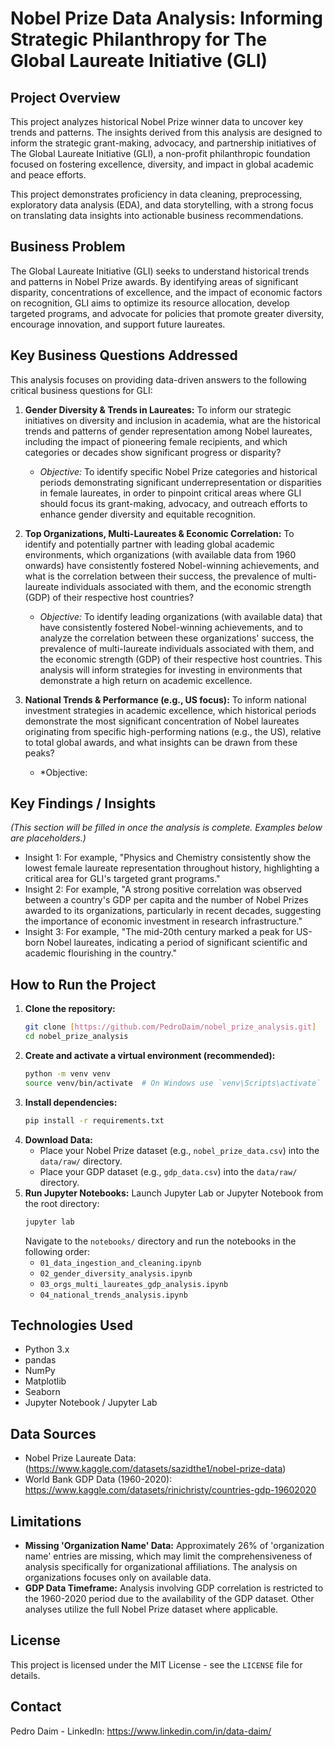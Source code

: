 # Nobel Prize Data Analysis: Informing Strategic Philanthropy for The Global Laureate Initiative (GLI)

## Project Overview

This project analyzes historical Nobel Prize winner data to uncover key trends and patterns. The insights derived from this analysis are designed to inform the strategic grant-making, advocacy, and partnership initiatives of The Global Laureate Initiative (GLI), a non-profit philanthropic foundation focused on fostering excellence, diversity, and impact in global academic and peace efforts.

This project demonstrates proficiency in data cleaning, preprocessing, exploratory data analysis (EDA), and data storytelling, with a strong focus on translating data insights into actionable business recommendations.

## Business Problem

The Global Laureate Initiative (GLI) seeks to understand historical trends and patterns in Nobel Prize awards. By identifying areas of significant disparity, concentrations of excellence, and the impact of economic factors on recognition, GLI aims to optimize its resource allocation, develop targeted programs, and advocate for policies that promote greater diversity, encourage innovation, and support future laureates.

## Key Business Questions Addressed

This analysis focuses on providing data-driven answers to the following critical business questions for GLI:

1.  **Gender Diversity & Trends in Laureates:** To inform our strategic initiatives on diversity and inclusion in academia, what are the historical trends and patterns of gender representation among Nobel laureates, including the impact of pioneering female recipients, and which categories or decades show significant progress or disparity?
    * *Objective:* To identify specific Nobel Prize categories and historical periods demonstrating significant underrepresentation or disparities in female laureates, in order to pinpoint critical areas where GLI should focus its grant-making, advocacy, and outreach efforts to enhance gender diversity and equitable recognition.

2.  **Top Organizations, Multi-Laureates & Economic Correlation:** To identify and potentially partner with leading global academic environments, which organizations (with available data from 1960 onwards) have consistently fostered Nobel-winning achievements, and what is the correlation between their success, the prevalence of multi-laureate individuals associated with them, and the economic strength (GDP) of their respective host countries?
    * *Objective:* To identify leading organizations (with available data) that have consistently fostered Nobel-winning achievements, and to analyze the correlation between these organizations' success, the prevalence of multi-laureate individuals associated with them, and the economic strength (GDP) of their respective host countries. This analysis will inform strategies for investing in environments that demonstrate a high return on academic excellence.

3.  **National Trends & Performance (e.g., US focus):** To inform national investment strategies in academic excellence, which historical periods demonstrate the most significant concentration of Nobel laureates originating from specific high-performing nations (e.g., the US), relative to total global awards, and what insights can be drawn from these peaks?
    * *Objective:

## Key Findings / Insights

*(This section will be filled in once the analysis is complete. Examples below are placeholders.)*
* Insight 1: For example, "Physics and Chemistry consistently show the lowest female laureate representation throughout history, highlighting a critical area for GLI's targeted grant programs."
* Insight 2: For example, "A strong positive correlation was observed between a country's GDP per capita and the number of Nobel Prizes awarded to its organizations, particularly in recent decades, suggesting the importance of economic investment in research infrastructure."
* Insight 3: For example, "The mid-20th century marked a peak for US-born Nobel laureates, indicating a period of significant scientific and academic flourishing in the country."

## How to Run the Project

1.  **Clone the repository:**
    ```bash
    git clone [https://github.com/PedroDaim/nobel_prize_analysis.git]
    cd nobel_prize_analysis
    ```
2.  **Create and activate a virtual environment (recommended):**
    ```bash
    python -m venv venv
    source venv/bin/activate  # On Windows use `venv\Scripts\activate`
    ```
3.  **Install dependencies:**
    ```bash
    pip install -r requirements.txt
    ```
4.  **Download Data:**
    * Place your Nobel Prize dataset (e.g., `nobel_prize_data.csv`) into the `data/raw/` directory.
    * Place your GDP dataset (e.g., `gdp_data.csv`) into the `data/raw/` directory.
5.  **Run Jupyter Notebooks:**
    Launch Jupyter Lab or Jupyter Notebook from the root directory:
    ```bash
    jupyter lab
    ```
    Navigate to the `notebooks/` directory and run the notebooks in the following order:
    * `01_data_ingestion_and_cleaning.ipynb`
    * `02_gender_diversity_analysis.ipynb`
    * `03_orgs_multi_laureates_gdp_analysis.ipynb`
    * `04_national_trends_analysis.ipynb`

## Technologies Used

* Python 3.x
* pandas
* NumPy
* Matplotlib
* Seaborn
* Jupyter Notebook / Jupyter Lab

## Data Sources

* Nobel Prize Laureate Data:(https://www.kaggle.com/datasets/sazidthe1/nobel-prize-data)
* World Bank GDP Data (1960-2020): https://www.kaggle.com/datasets/rinichristy/countries-gdp-19602020

## Limitations

* **Missing 'Organization Name' Data:** Approximately 26% of 'organization name' entries are missing, which may limit the comprehensiveness of analysis specifically for organizational affiliations. The analysis on organizations focuses only on available data.
* **GDP Data Timeframe:** Analysis involving GDP correlation is restricted to the 1960-2020 period due to the availability of the GDP dataset. Other analyses utilize the full Nobel Prize dataset where applicable.

## License

This project is licensed under the MIT License - see the `LICENSE` file for details.

## Contact

Pedro Daim - LinkedIn: https://www.linkedin.com/in/data-daim/
